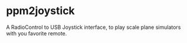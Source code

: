 # ppm2joystick
A RadioControl to USB Joystick interface, to play scale plane simulators with you favorite remote.
